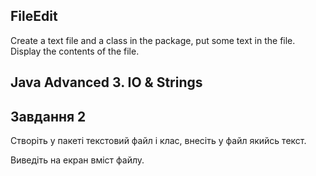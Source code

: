 ## FileEdit
Create a text file and a class in the package, put some text in the file. Display the contents of the file.
## Java Advanced  3. IO & Strings

## Завдання 2 
Створіть у пакеті текстовий файл і клас, внесіть у файл якийсь текст.

Виведіть на екран вміст файлу.
